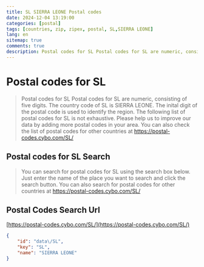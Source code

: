 ```yaml
---
title: SL SIERRA LEONE Postal codes 
date: 2024-12-04 13:19:00
categories: [postal]
tags: [countries, zip, zipex, postal, SL,SIERRA LEONE]
lang: en
sitemap: true
comments: true
description: Postal codes for SL Postal codes for SL are numeric, consisting of five digits. The country code of SL is SIERRA LEONE. The inital digit of the postal code is used to identify the region. The following list of postal codes for SL is not exhaustive. Please help us to improve our data by adding more postal codes in your area. You can also check the list of postal codes for other countries at https://postal-codes.cybo.com/SL/
---
```


# Postal codes for SL
> Postal codes for SL Postal codes for SL are numeric, consisting of five digits. The country code of SL is SIERRA LEONE. The inital digit of the postal code is used to identify the region. The following list of postal codes for SL is not exhaustive. Please help us to improve our data by adding more postal codes in your area. You can also check the list of postal codes for other countries at https://postal-codes.cybo.com/SL/

## Postal codes for SL Search 
> You can search for postal codes for SL using the search box below. Just enter the name of the place you want to search and click the search button. You can also search for postal codes for other countries at https://postal-codes.cybo.com/SL/

## Postal Codes Search Url

[https://postal-codes.cybo.com/SL/](https://postal-codes.cybo.com/SL/)
```json
{
    "id": "data\/SL",
    "key": "SL",
    "name": "SIERRA LEONE"
}
```
